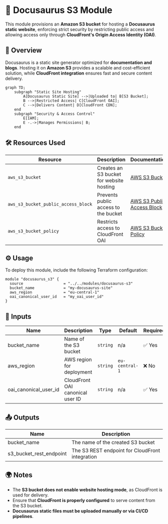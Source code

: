 # 📖 Docusaurus S3 Module

This module provisions an **Amazon S3 bucket** for hosting a **Docusaurus static website**, enforcing strict security by restricting public access and allowing access only through **CloudFront's Origin Access Identity (OAI)**.

## 📖 Overview

Docusaurus is a static site generator optimized for **documentation and blogs**. Hosting it on **Amazon S3** provides a scalable and cost-efficient solution, while **CloudFront integration** ensures fast and secure content delivery.

```mermaid
graph TD;
    subgraph "Static Site Hosting"
        A[Docusaurus Static Site] -->|Uploaded to| B[S3 Bucket];
        B -->|Restricted Access| C[CloudFront OAI];
        C -->|Delivers Content| D[CloudFront CDN];
    end
    subgraph "Security & Access Control"
        E[IAM];
        E -.->|Manages Permissions| B;
    end
```

## 🛠 Resources Used

| Resource | Description | Documentation |
|----------|-------------|---------------|
| `aws_s3_bucket` | Creates an S3 bucket for website hosting | [AWS S3 Bucket](https://registry.terraform.io/providers/hashicorp/aws/latest/docs/resources/s3_bucket) |
| `aws_s3_bucket_public_access_block` | Prevents public access to the bucket | [AWS S3 Public Access Block](https://registry.terraform.io/providers/hashicorp/aws/latest/docs/resources/s3_bucket_public_access_block) |
| `aws_s3_bucket_policy` | Restricts access to CloudFront OAI | [AWS S3 Bucket Policy](https://registry.terraform.io/providers/hashicorp/aws/latest/docs/resources/s3_bucket_policy) |

## ⚙️ Usage

To deploy this module, include the following Terraform configuration:

```hcl
module "docusaurus_s3" {
  source                  = "../../modules/docusaurus-s3"
  bucket_name             = "my-docusaurus-site"
  aws_region              = "eu-central-1"
  oai_canonical_user_id   = "my_oai_user_id"
}
```

## 🔑 Inputs

| Name                  | Description | Type   | Default | Required |
|-----------------------|-------------|--------|---------|----------|
| bucket_name           | Name of the S3 bucket | `string` | n/a | ✅ Yes |
| aws_region            | AWS region for deployment | `string` | `eu-central-1` | ❌ No |
| oai_canonical_user_id | CloudFront OAI canonical user ID | `string` | n/a | ✅ Yes |

## 📤 Outputs

| Name                  | Description |
|-----------------------|-------------|
| bucket_name           | The name of the created S3 bucket |
| s3_bucket_rest_endpoint | The S3 REST endpoint for CloudFront integration |

## 🌍 Notes

- The **S3 bucket does not enable website hosting mode**, as CloudFront is used for delivery.
- Ensure that **CloudFront is properly configured** to serve content from the S3 bucket.
- **Docusaurus static files must be uploaded manually or via CI/CD pipelines**.

